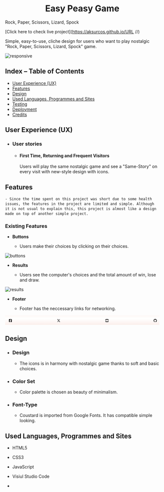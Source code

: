 <h1 align="center">Easy Peasy Game</h1
<h2 align="center">Rock, Paper, Scissors, Lizard, Spock</h2>

[Click here to check live project](https://aksurcos.github.io/URL                          //)

Simple, easy-to-use, cliche design for users who want to play nostalgic "Rock, Paper, Scissors, Lizard, Spock" game.

![responsive](documentation/imagesreadme/iamresponsive.png)


## Index – Table of Contents
* [User Experience (UX)](#user-experience-ux) 
* [Features](#features)
* [Design](#design)
* [Used Languages, Programmes and Sites](#used-languages-programmes-and-sites)
* [Testing](#testing)
* [Deployment](#deployment)
* [Credits](#credits)
## User Experience (UX)

-   ### User stories

    -   ####  First Time, Returning and Frequent Visitors
         Users will play the same nostalgic game and see a "Same-Story" on every visit with new-style design with icons.

## Features

    - Since the time spent on this project was short due to some health issues, the features in the project are limited and simple. Although it is not usual to explain this, this project is almost like a design made on top of another simple project. 

### Existing Features

-   __Buttons__

    - Users make their choices by clicking on their choices.

![buttons](assets/images/readme/gamearea.png)

-   __Results__

    - Users see the computer's choices and the total amount of win, lose and draw.

![results](assets/images/readme/results.png)

-   __Footer__

    - Footer has the neccessary links for networking.

![footer](assets/images/readme/footer.png)

## Design

-   ### Design
    -  The icons is in harmony with nostalgic game thanks to soft and basic choices. 

-   ### Color Set
    -  Color palette is chosen as beauty of minimalism.
       
-   ### Font-Type
    -   Coustard is imported from Google Fonts. It has compatible simple looking.

## Used Languages, Programmes and Sites

-   HTML5
-   CSS3
-   JavaScript
-   Visiul Studio Code

-   







